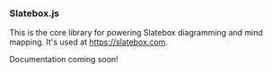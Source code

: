 ### Slatebox.js

This is the core library for powering Slatebox diagramming and mind mapping. It's used at https://slatebox.com.

Documentation coming soon!
